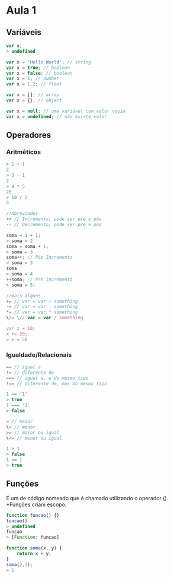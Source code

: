 # Aula 1

## Variáveis
```js
var x;
> undefined

var x = 'Hello World'; // string
var x = true; // boolean
var x = false; // boolean
var x = 1; // number
var x = 1.2; // float

var x = []; // array
var x = {}; // object

var x = null; // uma variável com valor vazio
var x = undefined; // não existe valor
```

## Operadores

### Aritméticos
```js
> 1 + 1
2
> 3 - 1 
2
> 4 * 5
20
> 10 / 2
5

//Abreviados
++ // Incremento, pode ser pré e pós
-- // Decremento, pode ser pré e pós

soma = 1 + 1;
> soma = 2
soma = soma + 1;
> soma = 3 
soma++; // Pós Incremento
> soma = 3
soma
> soma = 4
++soma; // Pré Incremento
> soma = 5;

//mais alguns...
+= // var = var + something
-= // var = var - something
*= // var = var * something
\/= \// var = var / something

var x = 10;
x += 20;
> x = 30
```

### Igualdade/Relacionais
```js
== // igual a
!= // diferente de
=== // igual a, e do mesmo tipo
!== // diferente de, mas do mesmo tipo

1 == '1'
> true
1 === '1'
> false

> // maior
\< // menor
>= // maior ou igual
\<= // menor ou igual

1 > 1
> false
1 >= 1
> true
```

## Funções
É um de código nomeado que é chamado utilizando o operador ().  
*Funções criam escopo.
```js
function funcao() {}
funcao()
> undefined
funcao
> [Function: funcao]

function soma(x, y) {
    return x + y;
}
soma(2,3);
> 5
```